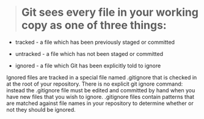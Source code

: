 > # Git sees every file in your working copy as one of three things:

- tracked   - a file which has been previously staged or committed

- untracked - a file which has not been staged or committed

- ignored    - a file which Git has been explicitly told to ignore

Ignored files are tracked in a special file named .gitignore that is checked in at the root of your repository. There is no explicit git ignore command: instead the .gitignore file must be edited and committed by hand when you have new files that you wish to ignore. .gitignore files contain patterns that are matched against file names in your repository to determine whether or not they should be ignored.


